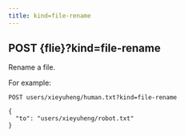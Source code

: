```yaml
---
title: kind=file-rename
---
```


## POST {flie}?kind=file-rename

Rename a file.

For example:

```
POST users/xieyuheng/human.txt?kind=file-rename

{
  "to": "users/xieyuheng/robot.txt"
}
```
